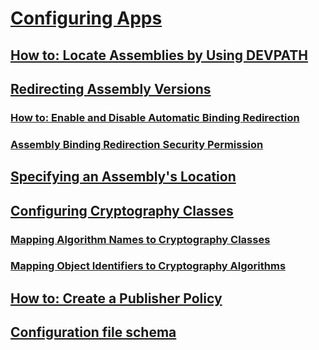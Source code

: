 # [Configuring Apps](index.md)
## [How to: Locate Assemblies by Using DEVPATH](how-to-locate-assemblies-by-using-devpath.md)
## [Redirecting Assembly Versions](redirect-assembly-versions.md)
### [How to: Enable and Disable Automatic Binding Redirection](how-to-enable-and-disable-automatic-binding-redirection.md)
### [Assembly Binding Redirection Security Permission](assembly-binding-redirection-security-permission.md)
## [Specifying an Assembly's Location](specify-assembly-location.md)
## [Configuring Cryptography Classes](configure-cryptography-classes.md)
### [Mapping Algorithm Names to Cryptography Classes](map-algorithm-names-to-cryptography-classes.md)
### [Mapping Object Identifiers to Cryptography Algorithms](map-object-identifiers-to-cryptography-algorithms.md)
## [How to: Create a Publisher Policy](how-to-create-a-publisher-policy.md)
## [Configuration file schema](file-schema/index.md)
